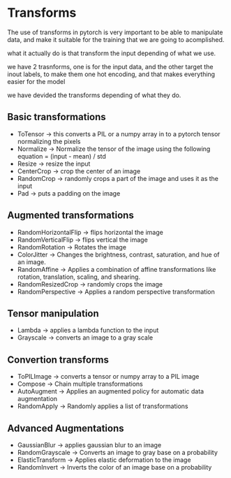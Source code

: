 # Transforms 

The use of transforms in pytorch is very important to be able to manipulate data, and make it suitable for the training that we are going to acomplished.
>
what it actually do is that transform the input depending of what we use.
>
we have 2 trasnforms, one is for the input data, and the other target the inout labels, to make them one hot encoding, and that makes everything easier for the model

we have devided the transforms depending of what they do.
## Basic transformations
- ToTensor -> this converts a PIL or a numpy array in to a pytorch tensor normalizing the pixels
- Normalize -> Normalize the tensor of the image using the following equation = (input - mean) / std
- Resize -> resize the input
- CenterCrop -> crop the center of an image
- RandomCrop -> randomly crops a part of the image and uses it as the input
- Pad -> puts a padding on the image 

## Augmented transformations
- RandomHorizontalFlip -> flips horizontal the image
- RandomVerticalFlip -> flips vertical the image
- RandomRotation -> Rotates the image
- ColorJitter -> Changes the brightness, contrast, saturation, and hue of an image.
- RandomAffine -> Applies a combination of affine transformations like rotation, translation, scaling, and shearing.
- RandomResizedCrop -> randomly crops the image
- RandomPerspective -> Applies a random perspective transformation

## Tensor manipulation
- Lambda -> applies a lambda function to the input
- Grayscale -> converts an image to a gray scale

## Convertion transforms 
- ToPILImage -> converts a tensor or numpy array to a PIL image
- Compose -> Chain multiple transformations
- AutoAugment -> Applies an augmented policy for automatic data augmentation
- RandomApply -> Randomly applies a list of transformations

## Advanced Augmentations
- GaussianBlur -> applies gaussian blur to an image
- RandomGrayscale -> Converts an image to gray base on a probability
- ElasticTransform -> Applies elastic deformation to the image
- RandomInvert -> Inverts the color of an image base on a probability 